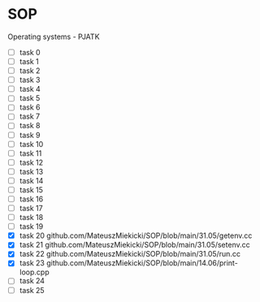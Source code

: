 # SOP
Operating systems - PJATK
- [ ] task  0
- [ ] task  1
- [ ] task  2
- [ ] task  3
- [ ] task  4
- [ ] task  5
- [ ] task  6
- [ ] task  7
- [ ] task  8
- [ ] task  9
- [ ] task  10
- [ ] task  11
- [ ] task  12
- [ ] task  13
- [ ] task  14
- [ ] task  15
- [ ] task  16
- [ ] task  17
- [ ] task  18
- [ ] task  19
- [x] task  20 github.com/MateuszMiekicki/SOP/blob/main/31.05/getenv.cc
- [x] task  21 github.com/MateuszMiekicki/SOP/blob/main/31.05/setenv.cc
- [x] task  22 github.com/MateuszMiekicki/SOP/blob/main/31.05/run.cc
- [x] task  23 github.com/MateuszMiekicki/SOP/blob/main/14.06/print-loop.cpp
- [ ] task  24
- [ ] task  25
